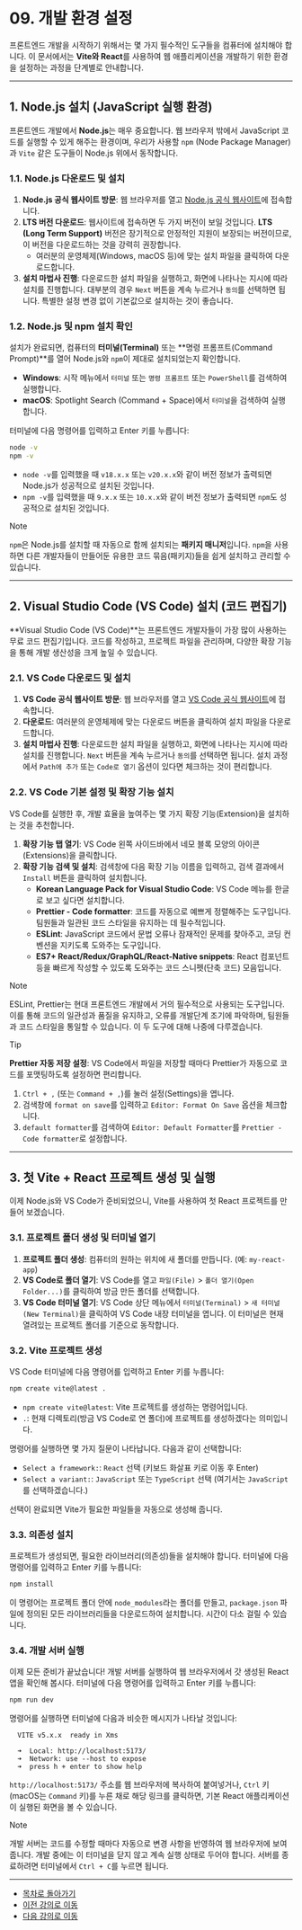# 09. 개발 환경 설정

프론트엔드 개발을 시작하기 위해서는 몇 가지 필수적인 도구들을 컴퓨터에 설치해야 합니다. 이 문서에서는 **Vite와 React**를 사용하여 웹 애플리케이션을 개발하기 위한 환경을 설정하는 과정을 단계별로 안내합니다.

---

## 1. Node.js 설치 (JavaScript 실행 환경)

프론트엔드 개발에서 **Node.js**는 매우 중요합니다. 웹 브라우저 밖에서 JavaScript 코드를 실행할 수 있게 해주는 환경이며, 우리가 사용할 `npm` (Node Package Manager)과 `Vite` 같은 도구들이 Node.js 위에서 동작합니다.

### 1.1. Node.js 다운로드 및 설치

1.  **Node.js 공식 웹사이트 방문**: 웹 브라우저를 열고 [Node.js 공식 웹사이트](https://nodejs.org/ko)에 접속합니다.
2.  **LTS 버전 다운로드**: 웹사이트에 접속하면 두 가지 버전이 보일 것입니다. **LTS (Long Term Support)** 버전은 장기적으로 안정적인 지원이 보장되는 버전이므로, 이 버전을 다운로드하는 것을 강력히 권장합니다.
    -   여러분의 운영체제(Windows, macOS 등)에 맞는 설치 파일을 클릭하여 다운로드합니다.
3.  **설치 마법사 진행**: 다운로드한 설치 파일을 실행하고, 화면에 나타나는 지시에 따라 설치를 진행합니다. 대부분의 경우 `Next` 버튼을 계속 누르거나 `동의`를 선택하면 됩니다. 특별한 설정 변경 없이 기본값으로 설치하는 것이 좋습니다.

### 1.2. Node.js 및 npm 설치 확인

설치가 완료되면, 컴퓨터의 **터미널(Terminal)** 또는 **명령 프롬프트(Command Prompt)**를 열어 Node.js와 `npm`이 제대로 설치되었는지 확인합니다.

-   **Windows**: 시작 메뉴에서 `터미널` 또는 `명령 프롬프트` 또는 `PowerShell`를 검색하여 실행합니다.
-   **macOS**: Spotlight Search (Command + Space)에서 `터미널`을 검색하여 실행합니다.

터미널에 다음 명령어를 입력하고 Enter 키를 누릅니다:

```bash
node -v
npm -v
```

-   `node -v`를 입력했을 때 `v18.x.x` 또는 `v20.x.x`와 같이 버전 정보가 출력되면 Node.js가 성공적으로 설치된 것입니다.
-   `npm -v`를 입력했을 때 `9.x.x` 또는 `10.x.x`와 같이 버전 정보가 출력되면 `npm`도 성공적으로 설치된 것입니다.

> [!NOTE]
> `npm`은 Node.js를 설치할 때 자동으로 함께 설치되는 **패키지 매니저**입니다. `npm`을 사용하면 다른 개발자들이 만들어둔 유용한 코드 묶음(패키지)들을 쉽게 설치하고 관리할 수 있습니다.

---

## 2. Visual Studio Code (VS Code) 설치 (코드 편집기)

**Visual Studio Code (VS Code)**는 프론트엔드 개발자들이 가장 많이 사용하는 무료 코드 편집기입니다. 코드를 작성하고, 프로젝트 파일을 관리하며, 다양한 확장 기능을 통해 개발 생산성을 크게 높일 수 있습니다.

### 2.1. VS Code 다운로드 및 설치

1.  **VS Code 공식 웹사이트 방문**: 웹 브라우저를 열고 [VS Code 공식 웹사이트](https://code.visualstudio.com/)에 접속합니다.
2.  **다운로드**: 여러분의 운영체제에 맞는 다운로드 버튼을 클릭하여 설치 파일을 다운로드합니다.
3.  **설치 마법사 진행**: 다운로드한 설치 파일을 실행하고, 화면에 나타나는 지시에 따라 설치를 진행합니다. `Next` 버튼을 계속 누르거나 `동의`를 선택하면 됩니다. 설치 과정에서 `Path에 추가` 또는 `Code로 열기` 옵션이 있다면 체크하는 것이 편리합니다.

### 2.2. VS Code 기본 설정 및 확장 기능 설치

VS Code를 실행한 후, 개발 효율을 높여주는 몇 가지 확장 기능(Extension)을 설치하는 것을 추천합니다.

1.  **확장 기능 탭 열기**: VS Code 왼쪽 사이드바에서 네모 블록 모양의 아이콘(Extensions)을 클릭합니다.
2.  **확장 기능 검색 및 설치**: 검색창에 다음 확장 기능 이름을 입력하고, 검색 결과에서 `Install` 버튼을 클릭하여 설치합니다.
    -   **Korean Language Pack for Visual Studio Code**: VS Code 메뉴를 한글로 보고 싶다면 설치합니다.
    -   **Prettier - Code formatter**: 코드를 자동으로 예쁘게 정렬해주는 도구입니다. 팀원들과 일관된 코드 스타일을 유지하는 데 필수적입니다.
    -   **ESLint**: JavaScript 코드에서 문법 오류나 잠재적인 문제를 찾아주고, 코딩 컨벤션을 지키도록 도와주는 도구입니다.
    -   **ES7+ React/Redux/GraphQL/React-Native snippets**: React 컴포넌트 등을 빠르게 작성할 수 있도록 도와주는 코드 스니펫(단축 코드) 모음입니다.

> [!NOTE]
> ESLint, Prettier는 현대 프론트엔드 개발에서 거의 필수적으로 사용되는 도구입니다. 이를 통해 코드의 일관성과 품질을 유지하고, 오류를 개발단계 조기에 파악하며, 팀원들과 코드 스타일을 통일할 수 있습니다. 이 두 도구에 대해 나중에 다루겠습니다.

> [!TIP]
> **Prettier 자동 저장 설정**: VS Code에서 파일을 저장할 때마다 Prettier가 자동으로 코드를 포맷팅하도록 설정하면 편리합니다.
> 1.  `Ctrl + ,` (또는 `Command + ,`)를 눌러 설정(Settings)을 엽니다.
> 2.  검색창에 `format on save`를 입력하고 `Editor: Format On Save` 옵션을 체크합니다.
> 3.  `default formatter`를 검색하여 `Editor: Default Formatter`를 `Prettier - Code formatter`로 설정합니다.

---

## 3. 첫 Vite + React 프로젝트 생성 및 실행

이제 Node.js와 VS Code가 준비되었으니, Vite를 사용하여 첫 React 프로젝트를 만들어 보겠습니다.

### 3.1. 프로젝트 폴더 생성 및 터미널 열기

1.  **프로젝트 폴더 생성**: 컴퓨터의 원하는 위치에 새 폴더를 만듭니다. (예: `my-react-app`)
2.  **VS Code로 폴더 열기**: VS Code를 열고 `파일(File)` > `폴더 열기(Open Folder...)`를 클릭하여 방금 만든 폴더를 선택합니다.
3.  **VS Code 터미널 열기**: VS Code 상단 메뉴에서 `터미널(Terminal)` > `새 터미널(New Terminal)`을 클릭하여 VS Code 내장 터미널을 엽니다. 이 터미널은 현재 열려있는 프로젝트 폴더를 기준으로 동작합니다.

### 3.2. Vite 프로젝트 생성

VS Code 터미널에 다음 명령어를 입력하고 Enter 키를 누릅니다:

```bash
npm create vite@latest .
```

-   `npm create vite@latest`: Vite 프로젝트를 생성하는 명령어입니다.
-   `.`: 현재 디렉토리(방금 VS Code로 연 폴더)에 프로젝트를 생성하겠다는 의미입니다.

명령어를 실행하면 몇 가지 질문이 나타납니다. 다음과 같이 선택합니다:

-   `Select a framework:`: `React` 선택 (키보드 화살표 키로 이동 후 Enter)
-   `Select a variant:`: `JavaScript` 또는 `TypeScript` 선택 (여기서는 `JavaScript`를 선택하겠습니다.)

선택이 완료되면 Vite가 필요한 파일들을 자동으로 생성해 줍니다.

### 3.3. 의존성 설치

프로젝트가 생성되면, 필요한 라이브러리(의존성)들을 설치해야 합니다. 터미널에 다음 명령어를 입력하고 Enter 키를 누릅니다:

```bash
npm install
```

이 명령어는 프로젝트 폴더 안에 `node_modules`라는 폴더를 만들고, `package.json` 파일에 정의된 모든 라이브러리들을 다운로드하여 설치합니다. 시간이 다소 걸릴 수 있습니다.

### 3.4. 개발 서버 실행

이제 모든 준비가 끝났습니다! 개발 서버를 실행하여 웹 브라우저에서 갓 생성된 React 앱을 확인해 봅시다. 터미널에 다음 명령어를 입력하고 Enter 키를 누릅니다:

```bash
npm run dev
```

명령어를 실행하면 터미널에 다음과 비슷한 메시지가 나타날 것입니다:

```
  VITE v5.x.x  ready in Xms

  ➜  Local: http://localhost:5173/
  ➜  Network: use --host to expose
  ➜  press h + enter to show help
```

`http://localhost:5173/` 주소를 웹 브라우저에 복사하여 붙여넣거나, `Ctrl` 키(macOS는 `Command` 키)를 누른 채로 해당 링크를 클릭하면, 기본 React 애플리케이션이 실행된 화면을 볼 수 있습니다.

> [!NOTE]
> 개발 서버는 코드를 수정할 때마다 자동으로 변경 사항을 반영하여 웹 브라우저에 보여줍니다. 개발 중에는 이 터미널을 닫지 않고 계속 실행 상태로 두어야 합니다. 서버를 종료하려면 터미널에서 `Ctrl + C`를 누르면 됩니다.

---

- [목차로 돌아가기](../README.md)
- [이전 강의로 이동](08-Introducing-Frontend.md)
- [다음 강의로 이동](10-Markdown.md)
